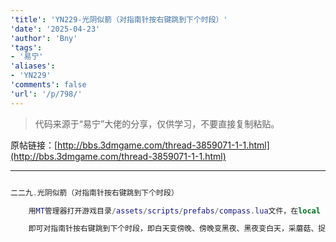 ```yaml
---
'title': 'YN229-光阴似箭（对指南针按右键跳到下个时段）'
'date': '2025-04-23'
'author': 'Bny'
'tags':
- '易宁'
'aliases':
- 'YN229'
'comments': false
'url': '/p/798/'
---
```


> 代码来源于“易宁”大佬的分享，仅供学习，不要直接复制粘贴。

原帖链接：[http://bbs.3dmgame.com/thread-3859071-1-1.html](http://bbs.3dmgame.com/thread-3859071-1-1.html)

---

```lua  

二二九.光阴似箭（对指南针按右键跳到下个时段）

	用MT管理器打开游戏目录/assets/scripts/prefabs/compass.lua文件，在local function GetStatus(inst, viewer)的下一行插入GetClock():NextPhase()

	即可对指南针按右键跳到下个时段，即白天变傍晚、傍晚变黑夜、黑夜变白天，采蘑菇、捉萤火虫等有时段要求的事情，无须再等待了

```  

